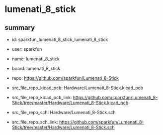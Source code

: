 # lumenati_8_stick
 
## summary 
* id: sparkfun_lumenati_8_stick_lumenati_8_stick
* user: sparkfun
* name: lumenati_8_stick
* board: lumenati_8_stick
* repo: https://github.com/sparkfun/Lumenati_8-Stick
* src_file_repo_kicad_pcb: Hardware/Lumenati_8-Stick.kicad_pcb
* src_file_repo_kicad_pcb_link: https://github.com/sparkfun/Lumenati_8-Stick/tree/master/Hardware/Lumenati_8-Stick.kicad_pcb


* src_file_repo_sch: Hardware/Lumenati_8-Stick.sch
* src_file_repo_sch_link: https://github.com/sparkfun/Lumenati_8-Stick/tree/master/Hardware/Lumenati_8-Stick.sch




